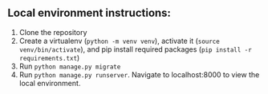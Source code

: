 ## Local environment instructions:

1) Clone the repository
2) Create a virtualenv (`python -m venv venv`), activate it (`source venv/bin/activate`), and pip install required packages (`pip install -r requirements.txt`)
3) Run `python manage.py migrate`
4) Run `python manage.py runserver`. Navigate to localhost:8000 to view the local environment.
